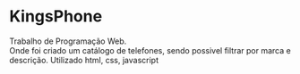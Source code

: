 # KingsPhone
Trabalho de Programação Web.	
Onde foi criado um catálogo de telefones, sendo possivel filtrar por marca e descrição.
Utilizado html, css, javascript
